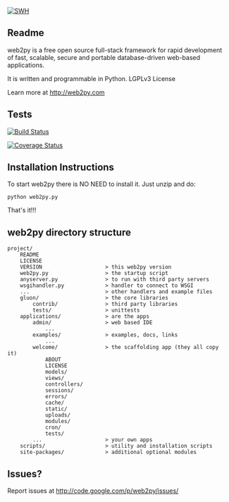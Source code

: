 [![SWH](https://archive.softwareheritage.org/badge/origin/https://github.com/mauriceling/cynote/)](https://archive.softwareheritage.org/browse/origin/directory/?origin_url=https://github.com/mauriceling/cynote/)

## Readme

web2py is a free open source full-stack framework for rapid development of fast, scalable, secure and portable database-driven web-based applications. 

It is written and programmable in Python. LGPLv3 License

Learn more at http://web2py.com


## Tests

[![Build Status](https://travis-ci.org/web2py/web2py.png)](https://travis-ci.org/web2py/web2py)

[![Coverage Status](https://coveralls.io/repos/web2py/web2py/badge.png)](https://coveralls.io/r/web2py/web2py)

## Installation Instructions

To start web2py there is NO NEED to install it. Just unzip and do:

    python web2py.py

That's it!!!

## web2py directory structure

    project/
        README
        LICENSE
        VERSION                    > this web2py version
        web2py.py                  > the startup script
        anyserver.py               > to run with third party servers
        wsgihandler.py             > handler to connect to WSGI
        ...                        > other handlers and example files
        gluon/                     > the core libraries
            contrib/               > third party libraries
            tests/                 > unittests
        applications/              > are the apps
            admin/                 > web based IDE
                ...
            examples/              > examples, docs, links
                ...
            welcome/               > the scaffolding app (they all copy it)
                ABOUT
                LICENSE
                models/
                views/
                controllers/
                sessions/
                errors/
                cache/
                static/
                uploads/
                modules/
                cron/
                tests/
            ...                    > your own apps
        scripts/                   > utility and installation scripts
        site-packages/             > additional optional modules


## Issues?

Report issues at http://code.google.com/p/web2py/issues/
